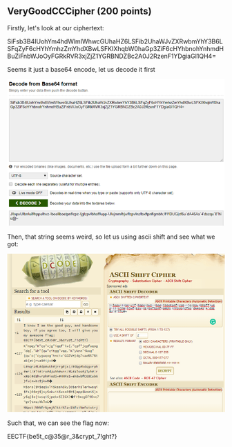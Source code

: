 ## VeryGoodCCCipher (200 points)

Firstly, let's look at our ciphertext:

SiFsb3B4IUohYm4hdWlmIWhwcGUhaHZ6LSFib2UhaWJvZXRwbmYhY3B6LSFqZyF6cHYhYmhzZmYhdXBwLSFKIXhqbW0haGp3ZiF6cHYhbnohYnhmdHBuZiFnbWJoOyFGRkRVR3xjZjZ1YGRBNDZBc2A0J2RzenF1YDgiaGl1QH4=

Seems it just a base64 encode, let us decode it first

![base64](base64.png)

Then, that string seems weird, so let us using ascii shift and see what we got:

![decrypt](decrypt.png)

Such that, we can see the flag now:

EECTF{be5t_c@35@r_3&crypt_7!ght?}